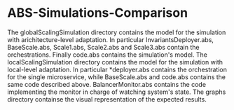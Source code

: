 # ABS-Simulations-Comparison

The globalScalingSimulation directory contains the model for the simulation with arichitecture-level adaptation. In particular InvariantsDeployer.abs, BaseScale.abs, Scale1.abs, Scale2.abs and Scale3.abs contain the orchestrations. Finally code.abs contains the simulation's model.
The localScalingSimulation directory contains the model for the simulation with local-level adaptation. In particular *deployer.abs contains the orchestration for the single microservice, while BaseScale.abs and code.abs contains the same code described above. BalancerMonitor.abs contains the code implementing the monitor in charge of watching system's state.
The graphs directory containse the visual representation of the expected results.
